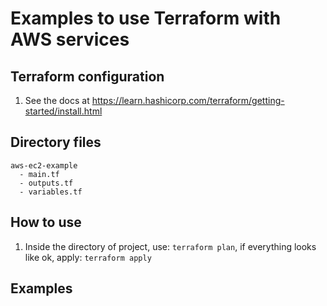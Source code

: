 # Examples to use Terraform with AWS services

## Terraform configuration

1. See the docs at https://learn.hashicorp.com/terraform/getting-started/install.html


## Directory files
```
aws-ec2-example
  - main.tf
  - outputs.tf 
  - variables.tf 
```

## How to use

1. Inside the directory of project, use: `terraform plan`, if everything looks like ok, apply: `terraform apply`


## Examples
